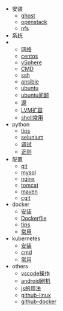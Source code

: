 - 安装
  - [ghost](ghost-install.md)
  - [openstack](openstack-install.md)
  - [nfs](nfs.md)
- 系统
- - [网络](network-config.md)
  - [centos](centos-config.md)
  - [vSphere](vSphere.md)
  - [CMD](CMD.md)
  - [ssh](linux/ssh.md)
  - [ansible](ansible-config.md)
  - [ubuntu](ubuntu-install.md)
  - [ubuntu问题](ubuntu-question.md)
  - [源](source.md)
  - [LVM扩容](lvm-extend.md)
  - [shell常用](shell-usage.md)
- python
  - [tips](python-tips.md)
  - [selunium](python-selenium.md)
  - [调试](python-debug.md)
  - [正则](re.md)
- 配置
  - [git](git-config.md)
  - [mysql](mysql-config.md)
  - [nginx](nginx-config.md)
  - [tomcat](tomcat-config.md)
  - [maven](maven-config.md)
  - [cgit](cgit.md)
- docker
  - [安装](docker-install.md)
  - [Dockerfile](Dockerfile.md)
  - [tips](docker-tips.md)
  - [常用](container.md)
- kubernetes
  - [安装](k8s-install.md)
  - [cmd](k8s-cmd.md)
  - [常用](k8s-service.md)
- others
  - [vscode操作](vscode.md)
  - [android刷机](android.md)
  - [js的用法](js-usage.md)
  - [github-linux](github-linux.md)
  - [github-docker](github-docker.md)
